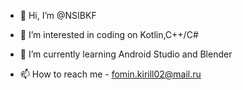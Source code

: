 - 👋 Hi, I’m @NSIBKF
- 👀 I’m interested in coding on Kotlin,C++/C#
- 🌱 I’m currently learning Android Studio and Blender

- 📫 How to reach me - fomin.kirill02@mail.ru

<!---
NSIBKF/NSIBKF is a ✨ special ✨ repository because its `README.md` (this file) appears on your GitHub profile.
You can click the Preview link to take a look at your changes.
--->
